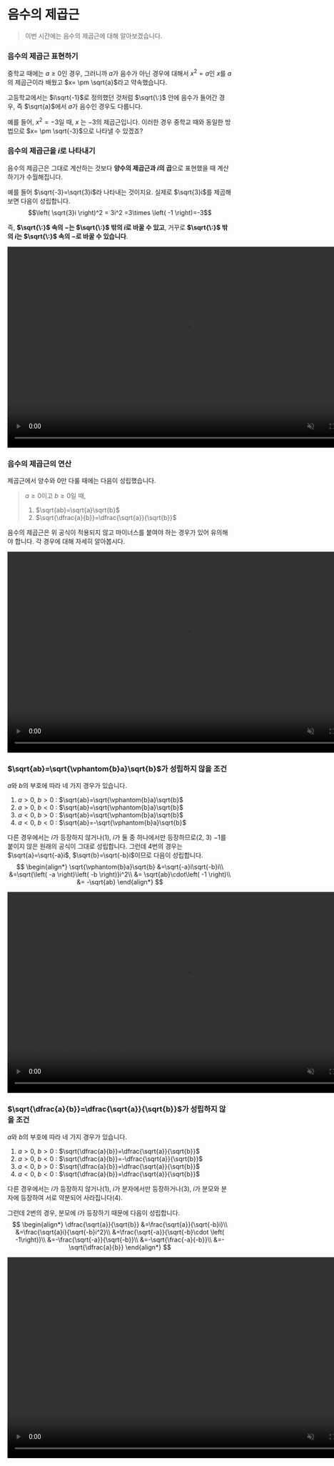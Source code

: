 # 음수의 제곱근
>이번 시간에는 음수의 제곱근에 대해 알아보겠습니다.

### 음수의 제곱근 표현하기
중학교 때에는 $a \ge 0$인 경우,
그러니까 $a$가 음수가 아닌 경우에 대해서
$x^{2}=a$인 $x$를 $a$의 제곱근이라 배웠고
$x= \pm \sqrt{a}$라고 약속했습니다.

고등학교에서는 $i\sqrt{-1}$로 정의했던 것처럼
$\sqrt{\:}$ 안에 음수가 들어간 경우,
즉 $\sqrt{a}$에서 $a$가 음수인 경우도 다룹니다.

예를 들어, $x^{2}=-3$일 때, $x$ 는 $-3$의 제곱근입니다.
이러한 경우 중학교 때와 동일한 방법으로
$x= \pm \sqrt{-3}$으로 나타낼 수 있겠죠?


### 음수의 제곱근을 $i$로 나타내기

음수의 제곱근은 그대로 계산하는 것보다
**양수의 제곱근과 $i$의 곱**으로 표현했을 때
계산하기가 수월해집니다.

예를 들어 $\sqrt{-3}=\sqrt{3}i$라 나타내는 것이지요.
실제로 $\sqrt{3}i$를 제곱해보면 다음이 성립합니다.
$$\left( \sqrt{3}i \right)^2 = 3i^2 =3\times \left( -1 \right)=-3$$

즉, **$\sqrt{\:}$ 속의 $-$는 $\sqrt{\:}$ 밖의 $i$로 바꿀 수 있고**,
거꾸로  **$\sqrt{\:}$ 밖의 $i$는 $\sqrt{\:}$ 속의 $-$로 바꿀 수 있습니다**.



<video width="800" height="450" controls src="media/H11_0411_Scene1.mp4" autoplay muted loop></video>


### 음수의 제곱근의 연산
제곱근에서 양수와 $0$만 다룰 때에는 다음이 성립했습니다.
> $a\ge0$이고 $b\ge0$일 때,
> 1. $\sqrt{ab}=\sqrt{a}\sqrt{b}$
> 2. $\sqrt{\dfrac{a}{b}}=\dfrac{\sqrt{a}}{\sqrt{b}}$

음수의 제곱근은 위 공식이 적용되지 않고
마이너스를 붙여야 하는 경우가 있어
유의해야 합니다.
각 경우에 대해 자세히 알아봅시다.


<video width="800" height="450" controls src="media/H11_0411_Scene1.mp4" autoplay muted loop></video>





### $\sqrt{ab}=\sqrt{\vphantom{b}a}\sqrt{b}$가 성립하지 않을 조건
$a$와 $b$의 부호에 따라 네 가지 경우가 있습니다. 

1. $a>0$, $b>0$ : $\sqrt{ab}=\sqrt{\vphantom{b}a}\sqrt{b}$
2. $a>0$, $b<0$ : $\sqrt{ab}=\sqrt{\vphantom{b}a}\sqrt{b}$
3.  $a<0$, $b>0$ : $\sqrt{ab}=\sqrt{\vphantom{b}a}\sqrt{b}$
4.  $a<0$, $b<0$ : $\sqrt{ab}=-\sqrt{\vphantom{b}a}\sqrt{b}$




다른 경우에서는 $i$가 등장하지 않거나(1),
$i$가 둘 중 하나에서만 등장하므로(2, 3)
$-1$를 붙이지 않은 원래의 공식이 그대로 성립합니다.
그런데 4번의 경우는 $\sqrt{a}=\sqrt{-a}i$, $\sqrt{b}=\sqrt{-b}i$이므로
다음이 성립합니다.
$$
\begin{align*}
\sqrt{\vphantom{b}a}\sqrt{b}
&=\sqrt{-a}i\sqrt{-b}i\\
&=\sqrt{\left( -a \right)\left( -b \right)}i^2\\
&= \sqrt{ab}\cdot\left( -1 \right)\\
&= -\sqrt{ab}
\end{align*}
$$



<video width="800" height="450" controls src="media/H11_0411_Scene2.mp4" autoplay muted loop></video>




### $\sqrt{\dfrac{a}{b}}=\dfrac{\sqrt{a}}{\sqrt{b}}$가 성립하지 않을 조건
$a$와 $b$의 부호에 따라 네 가지 경우가 있습니다. 
1. $a>0$, $b>0$ : $\sqrt{\dfrac{a}{b}}=\dfrac{\sqrt{a}}{\sqrt{b}}$
2. $a>0$, $b<0$ : $\sqrt{\dfrac{a}{b}}=-\dfrac{\sqrt{a}}{\sqrt{b}}$
3.  $a<0$, $b>0$ : $\sqrt{\dfrac{a}{b}}=\dfrac{\sqrt{a}}{\sqrt{b}}$
4.  $a<0$, $b<0$ : $\sqrt{\dfrac{a}{b}}=\dfrac{\sqrt{a}}{\sqrt{b}}$

다른 경우에서는 $i$가 등장하지 않거나(1),
$i$가 분자에서만 등장하거나(3),
$i$가 분모와 분자에 등장하여 서로 약분되어 사라집니다(4).

그런데 2번의 경우, 분모에 $i$가 등장하기 때문에
다음이 성립합니다.
$$
\begin{align*}
\dfrac{\sqrt{a}}{\sqrt{b}}
&=\frac{\sqrt{a}}{\sqrt{-b}i}\\
&=\frac{\sqrt{a}i}{\sqrt{-b}i^2}\\
&=\frac{\sqrt{-a}}{\sqrt{-b}\cdot \left( -1\right)}\\
&=-\frac{\sqrt{-a}}{\sqrt{-b}}\\
&=-\sqrt{\frac{-a}{-b}}\\
&=-\sqrt{\dfrac{a}{b}}
\end{align*}
$$



<video width="800" height="450" controls src="media/H11_0411_Scene3.mp4" autoplay muted loop></video>

